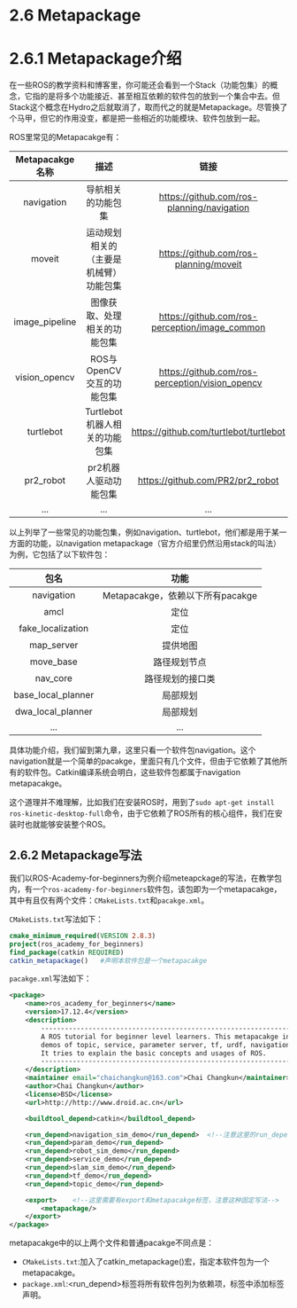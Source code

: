 # 2.6 Metapackage

# 2.6.1 Metapackage介绍

在一些ROS的教学资料和博客里，你可能还会看到一个Stack（功能包集）的概念，它指的是将多个功能接近、甚至相互依赖的软件包的放到一个集合中去。但Stack这个概念在Hydro之后就取消了，取而代之的就是Metapackage。尽管换了个马甲，但它的作用没变，都是把一些相近的功能模块、软件包放到一起。

ROS里常见的Metapacakge有：

| Metapacakge名称 | 描述 | 链接 |
| :------: | :------: | :------: |
| navigation | 导航相关的功能包集 | https://github.com/ros-planning/navigation |
| moveit | 运动规划相关的（主要是机械臂）功能包集  | https://github.com/ros-planning/moveit |
| image_pipeline | 图像获取、处理相关的功能包集 | https://github.com/ros-perception/image_common |
| vision_opencv | ROS与OpenCV交互的功能包集| https://github.com/ros-perception/vision_opencv |
| turtlebot | Turtlebot机器人相关的功能包集 | https://github.com/turtlebot/turtlebot |
| pr2_robot | pr2机器人驱动功能包集 | https://github.com/PR2/pr2_robot |
| ... | ...|...|

以上列举了一些常见的功能包集，例如navigation、turtlebot，他们都是用于某一方面的功能，以navigation metapackage（官方介绍里仍然沿用stack的叫法）为例，它包括了以下软件包：

| 包名 | 功能 |
| :------: | :------: |
| navigation | Metapacakge，依赖以下所有pacakge |
| amcl | 定位 |
| fake_localization | 定位 |
| map_server | 提供地图 |
| move_base | 路径规划节点 |
| nav_core | 路径规划的接口类|
| base_local_planner | 局部规划 |
| dwa_local_planner| 局部规划|
| ... | ... | ... |

具体功能介绍，我们留到第九章，这里只看一个软件包navigation。这个navigation就是一个简单的pacakge，里面只有几个文件，但由于它依赖了其他所有的软件包。Catkin编译系统会明白，这些软件包都属于navigation metapacakge。

这个道理并不难理解，比如我们在安装ROS时，用到了`sudo apt-get install ros-kinetic-desktop-full`命令，由于它依赖了ROS所有的核心组件，我们在安装时也就能够安装整个ROS。

## 2.6.2 Metapackage写法

我们以ROS-Academy-for-beginners为例介绍meteapckage的写法，在教学包内，有一个`ros-academy-for-beginners`软件包，该包即为一个metapacakge，其中有且仅有两个文件：`CMakeLists.txt`和`pacakge.xml`。

`CMakeLists.txt`写法如下：

```cmake
cmake_minimum_required(VERSION 2.8.3)
project(ros_academy_for_beginners)
find_package(catkin REQUIRED)
catkin_metapackage()   #声明本软件包是一个metapacakge
```

`pacakge.xml`写法如下：

```xml
<package>
    <name>ros_academy_for_beginners</name>
    <version>17.12.4</version>
    <description>
        --------------------------------------------------------------------------
        A ROS tutorial for beginner level learners. This metapacakge includes some
        demos of topic, service, parameter server, tf, urdf, navigation, SLAM...
        It tries to explain the basic concepts and usages of ROS.
        --------------------------------------------------------------------------
    </description>
    <maintainer email="chaichangkun@163.com">Chai Changkun</maintainer>
    <author>Chai Changkun</author>
    <license>BSD</license>  
    <url>http://http://www.droid.ac.cn</url>

    <buildtool_depend>catkin</buildtool_depend>

    <run_depend>navigation_sim_demo</run_depend>  <!--注意这里的run_depend标签，将其他软件包都设为依赖项-->
    <run_depend>param_demo</run_depend>
    <run_depend>robot_sim_demo</run_depend>
    <run_depend>service_demo</run_depend>
    <run_depend>slam_sim_demo</run_depend>
    <run_depend>tf_demo</run_depend>
    <run_depend>topic_demo</run_depend>

    <export>    <!--这里需要有export和metapacakge标签，注意这种固定写法-->
        <metapackage/>
    </export>
</package>
```

metapacakge中的以上两个文件和普通pacakge不同点是：
* `CMakeLists.txt`:加入了catkin_metapackage()宏，指定本软件包为一个metapacakge。
* `package.xml`:<run_depend>标签将所有软件包列为依赖项，<export>标签中添加<metapackage>标签声明。